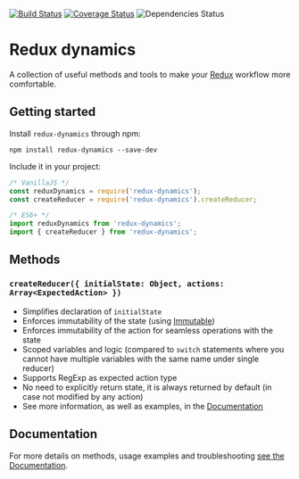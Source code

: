 [![Build Status](https://travis-ci.org/kettanaito/redux-dynamics.svg?branch=master)](https://travis-ci.org/kettanaito/redux-dynamics)
[![Coverage Status](https://coveralls.io/repos/github/kettanaito/redux-dynamics/badge.svg)](https://coveralls.io/github/kettanaito/redux-dynamics)
![Dependencies Status](https://david-dm.org/kettanaito/redux-dynamics.svg)

# Redux dynamics
A collection of useful methods and tools to make your [Redux](http://redux.js.org/) workflow more comfortable.

## Getting started
Install `redux-dynamics` through npm:
```
npm install redux-dynamics --save-dev
```
Include it in your project:
```js
/* VanillaJS */
const reduxDynamics = require('redux-dynamics');
const createReducer = require('redux-dynamics').createReducer;

/* ES6+ */
import reduxDynamics from 'redux-dynamics';
import { createReducer } from 'redux-dynamics';
```

## Methods
### `createReducer({ initialState: Object, actions: Array<ExpectedAction> })`
* Simplifies declaration of `initialState`
* Enforces immutability of the state (using [Immutable](https://facebook.github.io/immutable-js))
* Enforces immutability of the action for seamless operations with the state
* Scoped variables and logic (compared to `switch` statements where you cannot have multiple variables with the same name under single reducer)
* Supports RegExp as expected action type
* No need to explicitly return state, it is always returned by default (in case not modified by any action)
* See more information, as well as examples, in the [Documentation](./docs/api/createReducer.md)

## Documentation
For more details on methods, usage examples and troubleshooting [see the Documentation](./docs).
